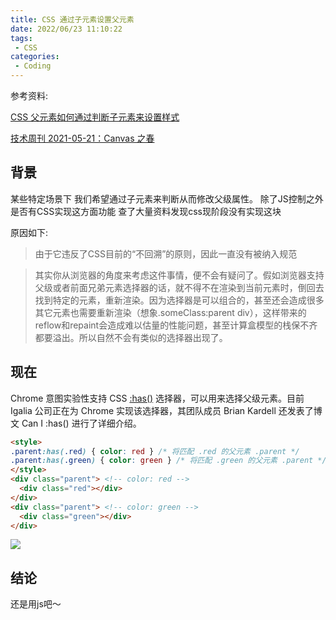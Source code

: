 ```yaml
---
title: CSS 通过子元素设置父元素
date: 2022/06/23 11:10:22
tags:
 - CSS
categories:
 - Coding
---
```


参考资料:

[CSS 父元素如何通过判断子元素来设置样式](https://segmentfault.com/q/1010000000641252)

[技术周刊 2021-05-21：Canvas 之春](https://zhuanlan.zhihu.com/p/374207985)

## 背景
某些特定场景下 我们希望通过子元素来判断从而修改父级属性。 
除了JS控制之外是否有CSS实现这方面功能
查了大量资料发现css现阶段没有实现这块

原因如下:
> 由于它违反了CSS目前的“不回溯”的原则，因此一直没有被纳入规范

> 其实你从浏览器的角度来考虑这件事情，便不会有疑问了。假如浏览器支持父级或者前面兄弟元素选择器的话，就不得不在渲染到当前元素时，倒回去找到特定的元素，重新渲染。因为选择器是可以组合的，甚至还会造成很多其它元素也需要重新渲染（想象.someClass:parent div），这样带来的reflow和repaint会造成难以估量的性能问题，甚至计算盒模型的栈保不齐都要溢出。所以自然不会有类似的选择器出现了。


## 现在

Chrome 意图实验性支持 CSS [:has()](https://developer.mozilla.org/en-US/docs/Web/CSS/:has) 选择器，可以用来选择父级元素。目前 Igalia 公司正在为 Chrome 实现该选择器，其团队成员 Brian Kardell 还发表了博文 Can I :has() 进行了详细介绍。
``` html
<style>
.parent:has(.red) { color: red } /* 将匹配 .red 的父元素 .parent */
.parent:has(.green) { color: green } /* 将匹配 .green 的父元素 .parent */
</style>
<div class="parent"> <!-- color: red -->
  <div class="red"></div>
</div>
<div class="parent"> <!-- color: green -->
  <div class="green"></div>
</div>

```

![](/coding/css/220623/1.png)


## 结论

还是用js吧～
